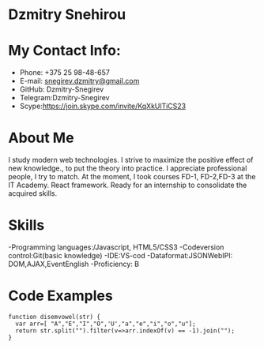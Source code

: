 # Dzmitry Snehirou

# My Contact Info:
- Phone: +375 25 98-48-657
- E-mail: snegirev.dzmitry@gmail.com
- GitHub: Dzmitry-Snegirev
- Telegram:Dzmitry-Snegirev
- Scype:https://join.skype.com/invite/KqXkUlTiCS23

# About Me
I study modern web technologies. I strive to maximize the positive effect of new knowledge., to put the theory into practice. I appreciate professional people, I try to match. At the moment, I took courses FD-1, FD-2,FD-3 at the IT Academy. React framework. Ready for an internship to consolidate the acquired skills.

# Skills
-Programming languages:/Javascript, HTML5/CSS3
-Codeversion control:Git(basic knowledge)
-IDE:VS-cod 
-Dataformat:JSONWebIPI: DOM,AJAX,EventEnglish 
-Proficiency: B
# Code Examples
```
function disemvowel(str) {
  var arr=[ "A","E","I","O",'U',"a","e","i","o","u"];
  return str.split("").filter(v=>arr.indexOf(v) == -1).join("");
}
```